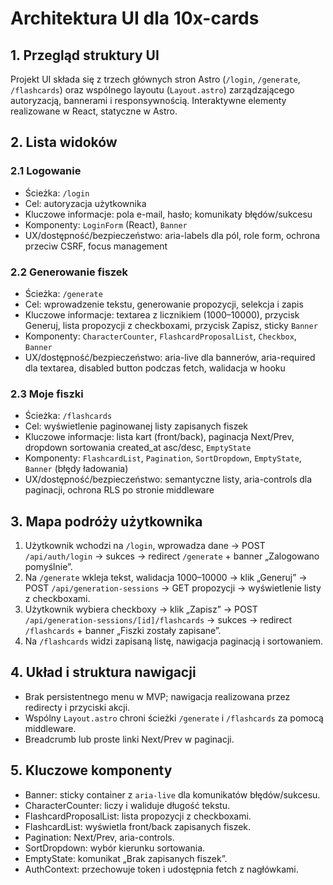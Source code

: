 ﻿# Architektura UI dla 10x-cards

## 1. Przegląd struktury UI
Projekt UI składa się z trzech głównych stron Astro (`/login`, `/generate`, `/flashcards`) oraz wspólnego layoutu (`Layout.astro`) zarządzającego autoryzacją, bannerami i responsywnością. Interaktywne elementy realizowane w React, statyczne w Astro.

## 2. Lista widoków

### 2.1 Logowanie
- Ścieżka: `/login`
- Cel: autoryzacja użytkownika
- Kluczowe informacje: pola e-mail, hasło; komunikaty błędów/sukcesu
- Komponenty: `LoginForm` (React), `Banner`
- UX/dostępność/bezpieczeństwo: aria-labels dla pól, role form, ochrona przeciw CSRF, focus management

### 2.2 Generowanie fiszek
- Ścieżka: `/generate`
- Cel: wprowadzenie tekstu, generowanie propozycji, selekcja i zapis
- Kluczowe informacje: textarea z licznikiem (1000–10000), przycisk Generuj, lista propozycji z checkboxami, przycisk Zapisz, sticky `Banner`
- Komponenty: `CharacterCounter`, `FlashcardProposalList`, `Checkbox`, `Banner`
- UX/dostępność/bezpieczeństwo: aria-live dla bannerów, aria-required dla textarea, disabled button podczas fetch, walidacja w hooku

### 2.3 Moje fiszki
- Ścieżka: `/flashcards`
- Cel: wyświetlenie paginowanej listy zapisanych fiszek
- Kluczowe informacje: lista kart (front/back), paginacja Next/Prev, dropdown sortowania created_at asc/desc, `EmptyState`
- Komponenty: `FlashcardList`, `Pagination`, `SortDropdown`, `EmptyState`, `Banner` (błędy ładowania)
- UX/dostępność/bezpieczeństwo: semantyczne listy, aria-controls dla paginacji, ochrona RLS po stronie middleware

## 3. Mapa podróży użytkownika
1. Użytkownik wchodzi na `/login`, wprowadza dane → POST `/api/auth/login` → sukces → redirect `/generate` + banner „Zalogowano pomyślnie”.
2. Na `/generate` wkleja tekst, walidacja 1000–10000 → klik „Generuj” → POST `/api/generation-sessions` → GET propozycji → wyświetlenie listy z checkboxami.
3. Użytkownik wybiera checkboxy → klik „Zapisz” → POST `/api/generation-sessions/[id]/flashcards` → sukces → redirect `/flashcards` + banner „Fiszki zostały zapisane”.
4. Na `/flashcards` widzi zapisaną listę, nawigacja paginacją i sortowaniem.

## 4. Układ i struktura nawigacji
- Brak persistentnego menu w MVP; nawigacja realizowana przez redirecty i przyciski akcji.
- Wspólny `Layout.astro` chroni ścieżki `/generate` i `/flashcards` za pomocą middleware.
- Breadcrumb lub proste linki Next/Prev w paginacji.

## 5. Kluczowe komponenty
- Banner: sticky container z `aria-live` dla komunikatów błędów/sukcesu.
- CharacterCounter: liczy i waliduje długość tekstu.
- FlashcardProposalList: lista propozycji z checkboxami.
- FlashcardList: wyświetla front/back zapisanych fiszek.
- Pagination: Next/Prev, aria-controls.
- SortDropdown: wybór kierunku sortowania.
- EmptyState: komunikat „Brak zapisanych fiszek”.
- AuthContext: przechowuje token i udostępnia fetch z nagłówkami.
